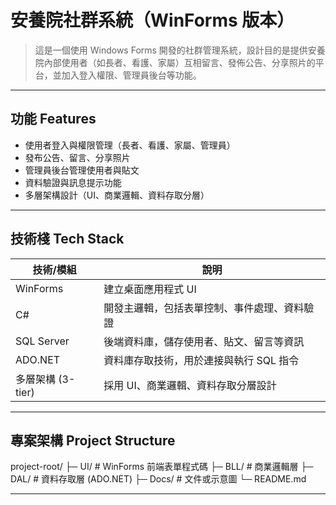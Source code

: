# 安養院社群系統（WinForms 版本）

> 這是一個使用 Windows Forms 開發的社群管理系統，設計目的是提供安養院內部使用者（如長者、看護、家屬）互相留言、發佈公告、分享照片的平台，並加入登入權限、管理員後台等功能。

---

## 功能 Features
- 使用者登入與權限管理（長者、看護、家屬、管理員）  
- 發布公告、留言、分享照片  
- 管理員後台管理使用者與貼文  
- 資料驗證與訊息提示功能  
- 多層架構設計（UI、商業邏輯、資料存取分層）

---

## 技術棧 Tech Stack
| 技術/模組 | 說明 |
|-----------|------|
| WinForms  | 建立桌面應用程式 UI |
| C#        | 開發主邏輯，包括表單控制、事件處理、資料驗證 |
| SQL Server| 後端資料庫，儲存使用者、貼文、留言等資訊 |
| ADO.NET  | 資料庫存取技術，用於連接與執行 SQL 指令 |
| 多層架構 (3-tier) | 採用 UI、商業邏輯、資料存取分層設計 |

---

## 專案架構 Project Structure
project-root/
├─ UI/ # WinForms 前端表單程式碼
├─ BLL/ # 商業邏輯層
├─ DAL/ # 資料存取層 (ADO.NET)
├─ Docs/ # 文件或示意圖
└─ README.md

---
